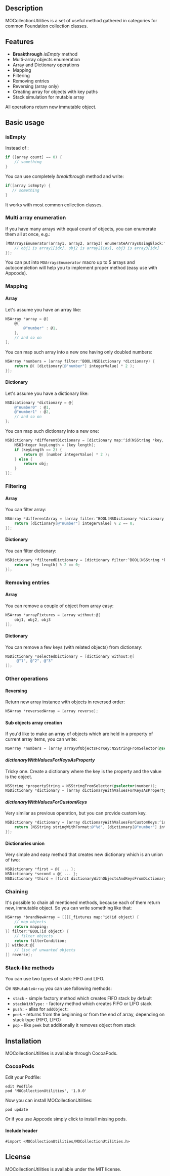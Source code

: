 ## Description

MOCollectionUtilities is a set of useful method gathered in categories for common Foundation collection classes.

## Features

* __Breakthrough__ *isEmpty* method
* Multi-array objects enumeration
* Array and Dictionary operations
 * Mapping
 * Filtering
 * Removing entries
 * Reversing (array only)
 * Creating array for objects with key paths
* Stack simulation for mutable array

All operations return new immutable object.

## Basic usage

### isEmpty

Instead of :

```objective-c
if ([array count] == 0) {
    // something
}
```

You can use completely _breakthrough_ method and write:

```objective-c
if([array isEmpty) {
   // something
}
```

It works with most common collection classes.

### Multi array enumeration

If you have many arrays with equal count of objects, you can enumerate them all at once, e.g.:

```objective-c
[MOArraysEnumerator(array1, array2, array3) enumerateArraysUsingBlock:^(id obj1, id obj2, id obj3, NSUInteger idx, BOOL *stop) {
    // obj1 is array1[idx], obj2 is array2[idx], obj3 is array3[idx]
}];
```

You can put into `MOArraysEnumerator` macro up to 5 arrays and autocompletion will help you to implement proper method (easy use with Appcode).

### Mapping

#### Array 

Let's assume you have an array like:

```objective-c
NSArray *array = @[
    @{
        @"number" : @1,
    },
    // and so on
];
```

You can map such array into a new one having only doubled numbers:

```objective-c
NSArray *numbers = [array filter:^BOOL(NSDictionary *dictionary) {
    return @( [dictionary[@"number"] integerValue] * 2 );
}];
```

#### Dictionary

Let's assume you have a dictionary like:

```objective-c
NSDicationary *dictionary = @{
    @"number0" : @1,
    @"number1" : @2,
    // and so on
};
```
You can map such dictionary into a new one:

```objective-c
NSDictionary *differentDictionary = [dictionary map:^id(NSString *key, NSNumber *number) {
    NSUInteger keyLength = [key length];
    if (keyLength == 2) {
        return @( [number integerValue] * 2 );
    } else {
        return obj;
    }
}];
```

### Filtering

#### Array

You can filter array:

```objective-c
NSArray *differentArray = [array filter:^BOOL(NSDictionary *dictionary) {
    return [dictionary[@"number"] integerValue] % 2 == 0;
}];
```

#### Dictionary

You can filter dictionary:

```objective-c
NSDictionary *filteredDictionary = [dictionary filter:^BOOL(NSString *key, NSNumber *number) {
    return [key length] % 2 == 0;
}];
```

### Removing entries

#### Array

You can remove a couple of object from array easy:

```objective-c
NSArray *arrayFixtures = [array without:@[
    obj1, obj2, obj3
]];
```

#### Dictionary

You can remove a few keys (with related objects) from dictionary:

```objective-c
NSDictionary *selectedDictionary = [dictionary without:@[
     @"1", @"2", @"3"
]];
```

### Other operations

#### Reversing

Return new array instance with objects in reversed order:

```objective-c
NSArray *reversedArray = [array reverse];
```

#### Sub objects array creation

If you'd like to make an array of objects which are held in a property of current array items, you can write:

```objective-c
NSArray *numbers = [array arrayOfObjectsForKey:NSStringFromSelector(@selector(number))];
```

#### _dictionaryWithValuesForKeysAsProperty_

Tricky one. Create a dictionary where the key is the property and the value is the object.

```objective-c
NSString *propertyString = NSStringFromSelector(@selector(number));
NSDictionary *dictionary = [array dictionaryWithValuesForKeysAsProperty:propertyString];
```

#### _dictionaryWithValuesForCustomKeys_

Very similar as previous operation, but you can provide custom key.

```objective-c
NSDictionary *dictionary = [array dictionaryWithValuesForCustomKeys:^id(NSDictionary *dictionary) {
    return [NSString stringWithFormat:@"%d", [dictionary[@"number"] integerValue] * 2];
}];
```

#### Dictionaries union

Very simple and easy method that creates new dictionary which is an union of two:

```objective-c
NSDictionary *first = @{ ... };
NSDictionary *second = @{ ... };
NSDictionary *third = [first dictionaryWithObjectsAndKeysFromDictionary:second];
```

### Chaining

It's possible to chain all mentioned methods, because each of them return new, immutable object. 
So you can write something like that:

```objective-c
NSArray *brandNewArray = [[[[_fixtures map:^id(id object) {
    // map objects
    return mapping;
}] filter:^BOOL(id object) {
    // filter objects
    return filterCondition;
}] without:@[
    // list of unwanted objects
]] reverse];
```

### Stack-like methods

You can use two types of stack: FIFO and LIFO.

On `NSMutableArray` you can use following methods:

* `stack` - simple factory method which creates FIFO stack by default
* `stackWithType:` - factory method which creates FIFO or LIFO stack
* `push:` - alias for `addObject:`
* `peek` - returns from the beginning or from the end of array, depending on stack type (FIFO, LIFO) 
* `pop` - like `peek` but additionally it removes object from stack

## Installation

MOCollectionUtilities is available through CocoaPods.

### CocoaPods

Edit your Podfile:

    edit Podfile
    pod 'MOCollectionUtilities', '1.0.0'

Now you can install MOCollectionUtilities:
    
    pod update

Or if you use Appcode simply click to install missing pods.

#### Include header

    #import <MOCollectionUtilities/MOCollectionUtilities.h>

## License

MOCollectionUtilities is available under the MIT license.
